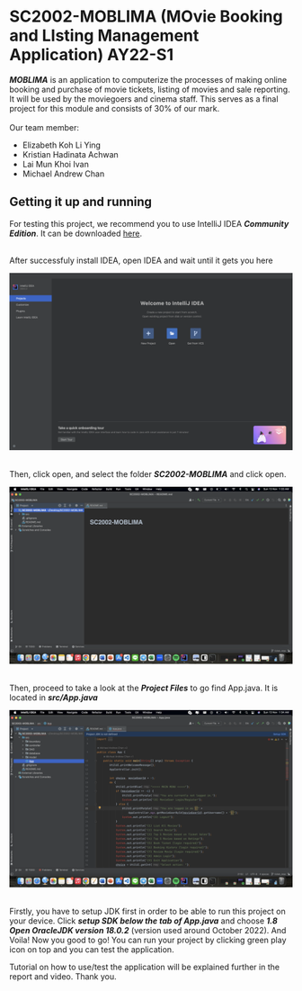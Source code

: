 # SC2002-MOBLIMA (MOvie Booking and LIsting Management Application) AY22-S1

**_MOBLIMA_** is an application to computerize the processes of making online booking and purchase of movie tickets, listing of movies and sale reporting. It will be used by the moviegoers and cinema staff. This serves as a final project for this module and consists of 30% of our mark.
<br><br>
Our team member: <br>

- Elizabeth Koh Li Ying <br>
- Kristian Hadinata Achwan <br>
- Lai Mun Khoi Ivan <br>
- Michael Andrew Chan <br>

## Getting it up and running

For testing this project, we recommend you to use IntelliJ IDEA **_Community Edition_**. It can be downloaded <a href="https://www.jetbrains.com/idea/download">here</a>.
<br>
<br>

After successfuly install IDEA, open IDEA and wait until it gets you here

<img src="assets/IDEA_opening.png?raw=true">
<br> 
<br>

Then, click open, and select the folder **_SC2002-MOBLIMA_** and click open.
<br>

<img src="assets/IDEA_project_1.png?raw=true">
<br>
<br>

Then, proceed to take a look at the **_Project Files_** to go find App.java. It is located in **_src/App.java_**

<img src="assets/IDEA_project_2.png?raw=true">

<br>
<br>

Firstly, you have to setup JDK first in order to be able to run this project on your device. Click **_setup SDK below the tab of App.java_** and choose **_1.8 Open OracleJDK version 18.0.2_** (version used around October 2022). And Voila! Now you good to go! You can run your project by clicking green play icon on top and you can test the application.

Tutorial on how to use/test the application will be explained further in the report and video. Thank you.
